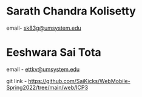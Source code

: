 # Sarath Chandra Kolisetty
email- sk83g@umsystem.edu

# Eeshwara Sai Tota
email - ettkv@umsystem.edu

git link - https://github.com/SaiKicks/WebMobile-Spring2022/tree/main/web/ICP3
